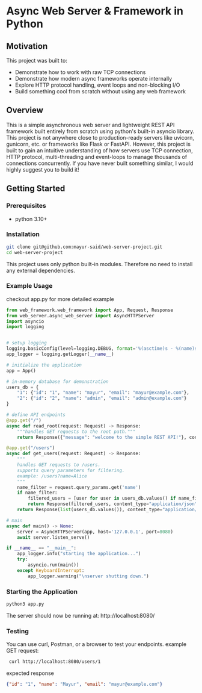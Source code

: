 # Async Web Server & Framework in Python
## Motivation
This project was built to:
- Demonstrate how to work with raw TCP connections
- Demonstrate how modern async frameworks operate internally
- Explore HTTP protocol handling, event loops and non-blocking I/O 
- Build something cool from scratch without using any web framework
## Overview
This is a simple asynchronous web server and lightweight REST API framework built entirely from scratch using python's built-in asyncio library. 
This project is not anywhere close to production-ready servers like uvicorn, gunicorn, etc. or frameworks like Flask or FastAPI. 
However, this project is built to gain an intuitive understanding of how servers use TCP connection, HTTP protocol, multi-threading and event-loops to manage thousands of connections concurrently.
If you have never built something similar, I would highly suggest you to build it! 

## Getting Started
### Prerequisites
- python 3.10+

### Installation
```bash
git clone git@github.com:mayur-said/web-server-project.git
cd web-server-project
```
This project uses only python built-in modules. Therefore no need to install any external dependencies. 

### Example Usage
checkout app.py for more detailed example
```python
from web_framework.web_framework import App, Request, Response
from web_server.async_web_server import AsyncHTTPServer
import asyncio
import logging


# setup logging
logging.basicConfig(level=logging.DEBUG, format='%(asctime)s - %(name)s - %(levelname)s - %(message)s')
app_logger = logging.getLogger(__name__)

# initialize the application
app = App()

# in-memory database for demonstration
users_db = {
    "1": {"id": "1", "name": "mayur", "email": "mayur@example.com"},
    "2": {"id": "2", "name": "admin", "email": "admin@example.com"}
}

# define API endpoints
@app.get("/")
async def read_root(request: Request) -> Response:
    """handles GET requests to the root path."""
    return Response({"message": "welcome to the simple REST API!"}, content_type="application/json")

@app.get("/users")
async def get_users(request: Request) -> Response:
    """
    handles GET requests to /users.
    supports query parameters for filtering.
    example: /users?name=Alice
    """
    name_filter = request.query_params.get('name')
    if name_filter:
        filtered_users = [user for user in users_db.values() if name_filter[0].lower() in user['name'].lower()]
        return Response(filtered_users, content_type="application/json")
    return Response(list(users_db.values()), content_type="application/json")

# main
async def main() -> None:
    server = AsyncHTTPServer(app, host='127.0.0.1', port=8080)
    await server.listen_serve()

if __name__ == "__main__":
    app_logger.info("starting the application...") 
    try:
        asyncio.run(main())
    except KeyboardInterrupt:
        app_logger.warning("\nserver shutting down.")
```

### Starting the Application
```bash
python3 app.py
```
The server should now be running at: http://localhost:8080/

### Testing 
You can use curl, Postman, or a browser to test your endpoints.
example GET request:
```bash
 curl http://localhost:8080/users/1
```
expected response
```json
{"id": "1", "name": "Mayur", "email": "mayur@example.com"}
```







